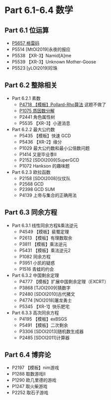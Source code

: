 # Part 6.1-6.4 数学
## Part 6.1 位运算
* [P5657 格雷码](../math/P5657.cpp)
* P5514 [MtOI2019]永夜的报应
* P5538 【XR-3】Namid[A]me
* P5539 【XR-3】Unknown Mother-Goose
* P5523 [yLOI2019]珍珠
## Part 6.2 整除相关
  * Part 6.2.1 素数
    * [P4718 【模板】Pollard-Rho算法](../math/P4718.cpp) 这题不做了
    * [P1075 质因数分解](../math/P1075.cpp)
    * P2441 角色属性树
    * P5535 【XR-3】小道消息
  * Part 6.2.2 最大公约数
    * P5435 【模板】快速 GCD
    * P5436 【XR-2】缘分
    * P1029 最大公约数和最小公倍数问题
    * P1414 又是毕业季II
    * P2152 [SDOI2009]SuperGCD
    * P1072 Hankson 的趣味题
  * Part 6.2.3 欧拉函数
    * P2158 [SDOI2008]仪仗队
    * P2568 GCD
    * P2398 GCD SUM
    * P4139 上帝与集合的正确用法
## Part 6.3 同余方程
  * Part 6.3.1 线性同余方程&乘法逆元
    * P4549 【模板】裴蜀定理
    * P2613 【模板】有理数取余
    * P3811 【模板】乘法逆元
    * P5431 【模板】乘法逆元2
    * P1082 同余方程
    * P3951 小凯的疑惑
    * P1516 青蛙的约会
  * Part 6.3.2 中国剩余定理
    * P4777 【模板】扩展中国剩余定理（EXCRT）
    * P3868 [TJOI2009]猜数字
    * P2480 [SDOI2010]古代猪文
    * P4774 [NOI2018]屠龙勇士
    * P5345 【XR-1】快乐肥宅
  * Part 6.3.3 高次同余方程
    * P4195 【模板】exBSGS
    * P5491 【模板】二次剩余
    * P3306 [SDOI2013]随机数生成器
    * P2485 [SDOI2011]计算器
##  Part 6.4 博弈论
  * P2197 【模板】nim游戏
  * P1288 取数游戏II
  * P1290 欧几里德的游戏
  * P1247 取火柴游戏
  * P2252 取石子游戏

